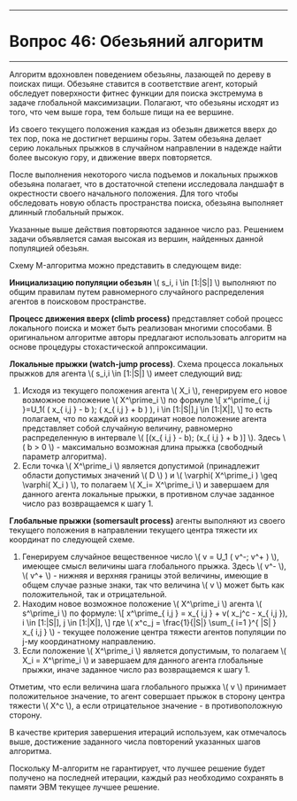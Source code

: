 ___
# Вопрос 46: Обезьяний алгоритм
___

Алгоритм вдохновлен поведением обезьяны, лазающей по дереву в поисках пищи. Обезьяне ставится в соответствие агент, который обследует поверхности фитнес функции для поиска экстремума в задаче глобальной максимизации. Полагают, что обезьяны исходят из того, что чем выше гора, тем больше пищи на ее вершине.

Из своего текущего положения каждая из обезьян движется вверх до тех пор, пока не достигнет вершины горы.  Затем обезьяна делает серию локальных прыжков в случайном направлении в надежде найти более высокую гору, и движение вверх повторяется.

После выполнения некоторого числа подъемов и локальных прыжков обезьяна полагает, что в достаточной степени исследовала ландшафт в окрестности своего начального положения. Для того чтобы обследовать новую область пространства поиска, обезьяна выполняет длинный глобальный прыжок.

Указанные выше действия повторяются заданное число раз. Решением задачи объявляется самая высокая из вершин, найденных данной популяцией обезьян.

Схему M-алгоритма можно представить в следующем виде:

**Инициализацию популяции обезьян** \\( s_i, i \in [1:|S|] \\) выполняют по общим правилам путем равномерного случайного распределения агентов в поисковом пространстве.

**Процесс движения вверх (climb process)** представляет собой процесс локального поиска и может быть реализован многими способами. В оригинальном алгоритме авторы предлагают использовать алгоритм на основе процедуры стохастической аппроксимации.

**Локальные прыжки (watch-jump process)**. Схема процесса локальных прыжков для агента \\( s_i,i \in [1:|S|] \\) имеет следующий вид:
1. Исходя из текущего положения агента \\( X_i \\), генерируем его новое возможное положение \\( X^\prime_i \\) по формуле
\\[ x^\prime_{ i,j }=U_1\( ( x_{ i,j } - b ); ( x_{ i,j } + b ) \), i \in [1:|S|],j \in  [1:|X|], \\]
то есть полагаем, что по каждой из координат новое положение агента представляет собой случайную величину, равномерно распределенную в интервале \\( \[(x_{ i,j } - b); (x_{ i,j } + b )\] \\). Здесь \\( b > 0 \\) - максимально возможная длина прыжка (свободный параметр алгоритма).
2. Если точка \\( X^\prime_i \\) является допустимой (принадлежит области допустимых значений \\( D \\) ) и \\( \varphi( X^\prime_i ) \geq \varphi( X_i ) \\), то полагаем \\( X_i= X^\prime_i \\) и завершаем для данного агента локальные прыжки, в противном случае заданное число раз возвращаемся к шагу 1.

**Глобальные прыжки (somersault process)** агенты выполняют из своего текущего положения в направлении текущего центра тяжести их координат по следующей схеме.
1. Генерируем случайное вещественное число \\( v = U_1 ( v^-; v^+ ) \\), имеющее смысл величины шага глобального прыжка. Здесь \\( v^- \\), \\( v^+ \\) - нижняя и верхняя границы этой величины, имеющие в общем случае разные знаки, так что величина \\( v \\) может быть как положительной, так и отрицательной.
2. Находим новое возможное положение \\( X^\prime_i \\) агента \\( s^\prime_i \\) по формуле:
\\[ x^\prime_{ i,j } = x_{ i,j } + v( x_j^c - x_{ i,j }), i \in [1:|S|], j \in [1:|X|], \\]
где \\( x^c_j = \frac{1}{|S|} \sum_{ i=1 }^{ |S| } x_{ i,j } \\) - текущее положение центра тяжести агентов популяции по j-му координатному направлению.
3. Если положение \\( X^\prime_i \\) является допустимым, то полагаем \\( X_i = X^\prime_i \\) и завершаем для данного агента глобальные прыжки, иначе заданное число раз возвращаемся к шагу 1.

Отметим, что если величина шага глобального прыжка \\( v \\) принимает положительное значение, то агент совершает прыжок в сторону центра тяжести \\( X^c \\), а если отрицательное значение - в противоположную сторону.

В качестве критерия завершения итераций используем, как отмечалось выше, достижение заданного числа повторений указанных шагов алгоритма.

Поскольку М-алгоритм не гарантирует, что лучшее решение будет получено на последней итерации, каждый раз необходимо сохранять в памяти ЭВМ текущее лучшее решение.
